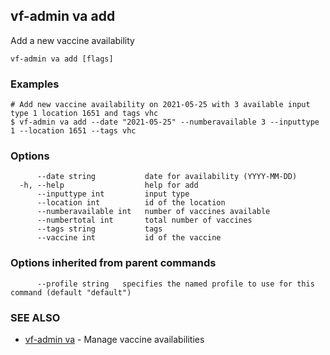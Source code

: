 ## vf-admin va add

Add a new vaccine availability

```
vf-admin va add [flags]
```

### Examples

```
# Add new vaccine availability on 2021-05-25 with 3 available input type 1 location 1651 and tags vhc
$ vf-admin va add --date "2021-05-25" --numberavailable 3 --inputtype 1 --location 1651 --tags vhc

```

### Options

```
      --date string           date for availability (YYYY-MM-DD)
  -h, --help                  help for add
      --inputtype int         input type
      --location int          id of the location
      --numberavailable int   number of vaccines available
      --numbertotal int       total number of vaccines
      --tags string           tags
      --vaccine int           id of the vaccine
```

### Options inherited from parent commands

```
      --profile string   specifies the named profile to use for this command (default "default")
```

### SEE ALSO

* [vf-admin va](vf-admin_va.md)	 - Manage vaccine availabilities

